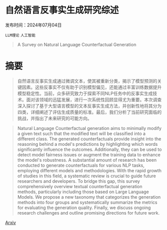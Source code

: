 # 自然语言反事实生成研究综述

发布时间：2024年07月04日

`LLM理论` `人工智能`

> A Survey on Natural Language Counterfactual Generation

# 摘要

> 自然语言反事实生成通过微调文本，使其被重新分类，揭示了模型预测的关键因素。这些反事实不仅有助于识别模型偏见，还能通过丰富训练数据提升模型稳定性。当前，众多研究致力于探索不同NLP任务中的反事实生成技术。面对该领域的迅猛发展，进行一次系统性回顾显得尤为重要。本次调查深入探讨了基于大型语言模型的文本反事实生成方法，并创新性地将其分为四类，详细阐述了评估生成质量的标准。最后，我们分析了当前研究面临的挑战，并指出了未来研究的可能方向。

> Natural Language Counterfactual generation aims to minimally modify a given text such that the modified text will be classified into a different class. The generated counterfactuals provide insight into the reasoning behind a model's predictions by highlighting which words significantly influence the outcomes. Additionally, they can be used to detect model fairness issues or augment the training data to enhance the model's robustness. A substantial amount of research has been conducted to generate counterfactuals for various NLP tasks, employing different models and methodologies. With the rapid growth of studies in this field, a systematic review is crucial to guide future researchers and developers. To bridge this gap, this survey comprehensively overview textual counterfactual generation methods, particularly including those based on Large Language Models. We propose a new taxonomy that categorizes the generation methods into four groups and systematically summarize the metrics for evaluating the generation quality. Finally, we discuss ongoing research challenges and outline promising directions for future work.

[Arxiv](https://arxiv.org/abs/2407.03993)